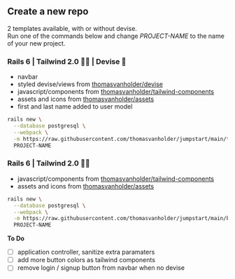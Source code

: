 
## Create a new repo

2 templates available, with or without devise.<br>
Run one of the commands below and change _PROJECT-NAME_ to the name of your new project.


### Rails 6 | Tailwind 2.0 🏳️‍🌈 | Devise 🔐
- navbar
- styled devise/views from [thomasvanholder/devise](https://github.com/thomasvanholder/devise)
- javascript/components from [thomasvanholder/tailwind-components](https://github.com/thomasvanholder/tailwind-components)
- assets and icons from [thomasvanholder/assets](https://github.com/thomasvanholder/assets)
- first and last name added to user model

```bash
rails new \
  --database postgresql \
  --webpack \
  -m https://raw.githubusercontent.com/thomasvanholder/jumpstart/main/template.rb \
  PROJECT-NAME
```

### Rails 6 | Tailwind 2.0 🏳️‍🌈
- javascript/components from [thomasvanholder/tailwind-components](https://github.com/thomasvanholder/tailwind-components)
- assets and icons from [thomasvanholder/assets](https://github.com/thomasvanholder/assets)

```bash
rails new \
  --database postgresql \
  --webpack \
  -m https://raw.githubusercontent.com/thomasvanholder/jumpstart/main/basic.rb \
  PROJECT-NAME
```

__To Do__
- [ ] application controller, sanitize extra paramaters
- [ ] add more button colors as tailwind components
- [ ] remove login / signup button from navbar when no devise
